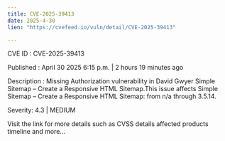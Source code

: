 ```yaml
---
title: CVE-2025-39413
date: 2025-4-30
lien: "https://cvefeed.io/vuln/detail/CVE-2025-39413"

---
```


CVE ID : CVE-2025-39413

Published :  April 30
2025
6:15 p.m. | 2 hours
19 minutes ago

Description : Missing Authorization vulnerability in David Gwyer Simple Sitemap – Create a Responsive HTML Sitemap.This issue affects Simple Sitemap – Create a Responsive HTML Sitemap: from n/a through 3.5.14.

Severity: 4.3 | MEDIUM

Visit the link for more details
such as CVSS details
affected products
timeline
and more...
